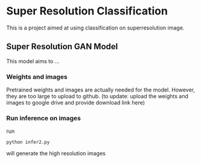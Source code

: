# Super Resolution Classification

This is a project aimed at using classification on superresolution image.

## Super Resolution GAN Model

This model aims to ...

### Weights and images

Pretrained weights and images are actually needed for the model. However, they are too large to upload to github. (to update: upload the weights and images to google drive and provide download link here) 

### Run inference on images
run
```
python infer2.py
```
will generate the high resolution images
